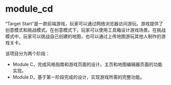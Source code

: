 # module_cd

“Target Start”是一款前端游戏，玩家可以通过网络浏览器访问游玩。游戏提供了创意模式和挑战模式。在创意模式下，玩家可以使用工具箱设计游戏场景。在挑战模式中，玩家可以挑战自己创建的地图，也可以通过上传地图游玩其他人制作的游戏关卡。

该项目分为两个阶段：

- Module C，完成风格指南和游戏页面的设计。主页和地图编辑器页面的功能实现。
- Module D，基于第一阶段完成的设计，实现游戏所需的完整功能。

